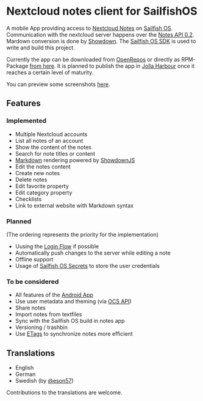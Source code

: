 # Nextcloud notes client for SailfishOS

A mobile App providing access to [Nextcloud Notes](https://github.com/nextcloud/notes) on [Sailfish OS](https://sailfishos.org).
Communication with the nextcloud server happens over the [Notes API 0.2](https://github.com/nextcloud/notes/wiki/API-0.2).
Mardown conversion is done by [Showdown](https://github.com/showdownjs/showdown).
The [Sailfish OS SDK](https://sailfishos.org/wiki/Application_SDK) is used to write and build this project.

Currently the app can be downloaded from [OpenRepos](https://openrepos.net/content/scharel/nextcloud-notes) or directly as RPM-Package [from here](https://www.scharel.rocks/harbour/harbour-nextcloudnotes/download/). It is planned to publish the app in [Jolla Harbour](https://harbour.jolla.com) once it reaches a certain level of maturity.

You can preview some screenshots [here](https://www.scharel.rocks/harbour/harbour-nextcloudnotes/).

## Features

### Implemented

- Multiple Nextcloud accounts
- List all notes of an account
- Show the content of the notes
- Search for note titles or content
- [Markdown](https://en.wikipedia.org/wiki/Markdown) rendering powered by [ShowdownJS](https://github.com/showdownjs/showdown)
- Edit the notes content
- Create new notes
- Delete notes
- Edit favorite property
- Edit category property
- Checklists
- Link to external website with Markdown syntax

### Planned

(The ordering represents the priority for the implementation)
- Uusing the [Login Flow](https://docs.nextcloud.com/server/14/developer_manual/client_apis/LoginFlow/index.html) if possible
- Automatically push changes to the server while editing a note
- Offline support
- Usage of [Sailfish OS Secrets](https://sailfishos.org/wiki/Secrets_and_Crypto) to store the user credentials

### To be considered

- All features of the [Android App](https://github.com/stefan-niedermann/nextcloud-notes)
- Use user metadata and theming (via [OCS API](https://docs.nextcloud.com/server/14/developer_manual/client_apis/OCS/index.html))
- Share notes
- Import notes from textfiles
- Sync with the Sailfish OS build in notes app
- Versioning / trashbin
- Use [ETags](https://de.wikipedia.org/wiki/HTTP_ETag) to synchronize notes more efficient

## Translations

- English
- German
- Swedish (by [@eson57](https://github.com/eson57/))

Contributions to the translations are welcome.
